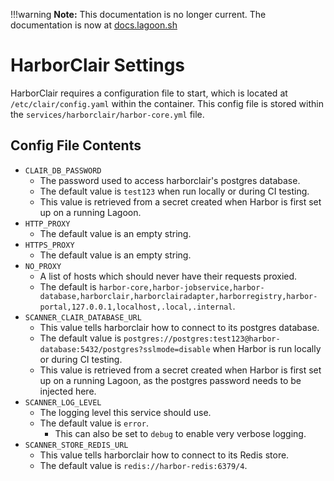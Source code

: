 !!!warning
    **Note:** This documentation is no longer current. The documentation is now at [docs.lagoon.sh](https://docs.lagoon.sh)

# HarborClair Settings
HarborClair requires a configuration file to start, which is located at `/etc/clair/config.yaml` within the container. This config file is stored within the `services/harborclair/harbor-core.yml` file.

## Config File Contents

* `CLAIR_DB_PASSWORD`
  * The password used to access harborclair's postgres database.
  * The default value is `test123` when run locally or during CI testing.
  * This value is retrieved from a secret created when Harbor is first set up on a running Lagoon.
* `HTTP_PROXY`
  * The default value is an empty string.
* `HTTPS_PROXY`
  * The default value is an empty string.
* `NO_PROXY`
  * A list of hosts which should never have their requests proxied.
  * The default is `harbor-core,harbor-jobservice,harbor-database,harborclair,harborclairadapter,harborregistry,harbor-portal,127.0.0.1,localhost,.local,.internal`.
* `SCANNER_CLAIR_DATABASE_URL`
  * This value tells harborclair how to connect to its postgres database.
  * The default value is `postgres://postgres:test123@harbor-database:5432/postgres?sslmode=disable` when Harbor is run locally or during CI testing.
  * This value is retrieved from a secret created when Harbor is first set up on a running Lagoon, as the postgres password needs to be injected here.
* `SCANNER_LOG_LEVEL`
  * The logging level this service should use.
  * The default value is `error`.
    * This can also be set to `debug` to enable very verbose logging.
* `SCANNER_STORE_REDIS_URL`
  * This value tells harborclair how to connect to its Redis store.
  * The default value is `redis://harbor-redis:6379/4`.
